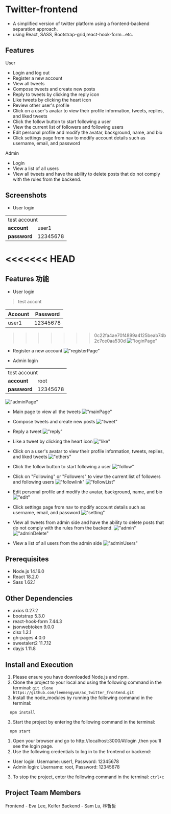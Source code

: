 # Twitter-frontend

- A simplified version of twitter platform using a frontend-backend separation approach.
- using React, SASS, Bootstrap-grid,react-hook-form...etc.

## Features

User

- Login and log out
- Register a new account
- View all tweets
- Compose tweets and create new posts
- Reply to tweets by clicking the reply icon
- Like tweets by clicking the heart icon
- Review other user's profile
- Click on a user's avatar to view their profile information, tweets, replies, and liked tweets
- Click the follow button to start following a user
- View the current list of followers and following users
- Edit personal profile and modify the avatar, background, name, and bio
- Click settings page from nav to modify account details such as username, email, and password

Admin

- Login
- View a list of all users
- View all tweets and have the ability to delete posts that do not comply with the rules from the backend.

## Screenshots

- User login
<table>
  <tr>
    <td colspan="2">test account </td>
  </tr>
   <tr>
    <td><b>account</b></td>
    <td>user1</td>
  </tr>
    <tr>
    <td><b>password</b></td>
    <td>12345678</td>
  </tr>
</table>

<<<<<<< HEAD
=======
## Features 功能
- User login

> test accont

| Acoount  | Password  | 
| ------------ | ------------ |
| user1  | 12345678  |

>>>>>>> 0c22fa4ae70f4899a4125beab74b2c7ce0aa530d
!["loginPage"](public/login.png)

- Register a new account
  !["registerPage"](public/register.png)

- Admin login
<table>
  <tr>
    <td colspan="2">test account </td>
  </tr>
   <tr>
    <td><b>account</b></td>
    <td>root</td>
  </tr>
    <tr>
    <td><b>password</b></td>
    <td>12345678</td>
  </tr>
</table>

!["adminPage"](public/admin.png)

- Main page to view all the tweets
  !["mainPage"](public/mainPage.png)

- Compose tweets and create new posts
  !["tweet"](public/推文.png)

- Reply a tweet
  !["reply"](public/回覆.png)

- Like a tweet by clicking the heart icon
  !["like"](public/喜歡.png)

- Click on a user's avatar to view their profile information, tweets, replies, and liked tweets
  !["others"](public/其他用戶.png)

- Click the follow button to start following a user
  !["follow"](public/跟隨.png)

- Click on "Following" or "Followers" to view the current list of followers and following users
  !["followlink"](public/追隨名單.png)
  !["followList"](public/跟隨列表.png)

- Edit personal profile and modify the avatar, background, name, and bio
  !["edit"](public/edirProfile.png)

- Click settings page from nav to modify account details such as username, email, and password
  !["setting"](public/settingPage.png)

- View all tweets from admin side and have the ability to delete posts that do not comply with the rules from the backend.
  !["admin"](public/後台.png)
  !["adminDelete"](public/後台刪除推文.png)

- View a list of all users from the admin side
  !["adminUsers"](public/後台使用者列表.png)

## Prerequisites

- Node.js 14.16.0
- React 18.2.0
- Sass 1.62.1

## Other Dependencies

- axios 0.27.2
- bootstrap 5.3.0
- react-hook-form 7.44.3
- jsonwebtoken 9.0.0
- clsx 1.2.1
- gh-pages 4.0.0
- sweetalert2 11.7.12
- dayjs 1.11.8

## Install and Execution

1. Please ensure you have downloaded Node.js and npm.
2. Clone the project to your local and using the following command in the terminal:
   `git clone https://github.com/leemengyun/ac_twitter_frontend.git`
3. Install the node_modules by running the following command in the terminal:

```
  npm install
```

3. Start the project by entering the following command in the terminal:

```
  npm start
```

1. Open your browser and go to http://localhost:3000/#/login ,then you'll see the login page.
2. Use the following credentials to log in to the frontend or backend:

- User login: Username: user1, Password: 12345678
- Admin login: Username: root, Password: 12345678

3. To stop the project, enter the following command in the terminal:
   `ctrl+c`

## Project Team Members

Frontend - Eva Lee, Keifer
Backend - Sam Lu, 林哲哲
